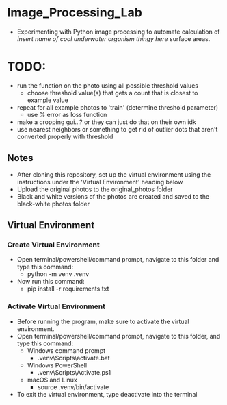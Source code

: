 # Image_Processing_Lab
- Experimenting with Python image processing to automate calculation of *insert name of cool underwater organism thingy here* surface areas.

# TODO:
- run the function on the photo using all possible threshold values
    - choose threshold value(s) that gets a count that is closest to example value
- repeat for all example photos to 'train' (determine threshold parameter)
    - use % error as loss function
- make a cropping gui...? or they can just do that on their own idk
- use nearest neighbors or something to get rid of outlier dots that aren't converted properly with threshold

## Notes
- After cloning this repository, set up the virtual environment using the instructions under the 'Virtual Environment' heading below
- Upload the original photos to the original_photos folder
- Black and white versions of the photos are created and saved to the black-white photos folder

## Virtual Environment
### Create Virtual Environment
- Open terminal/powershell/command prompt, navigate to this folder and type this command:
    - python -m venv .venv
- Now run this command:
    - pip install -r requirements.txt
### Activate Virtual Environment
- Before running the program, make sure to activate the virtual environment.
- Open terminal/powershell/command prompt, navigate to this folder, and type this command:
    - Windows command prompt
        - .venv\Scripts\activate.bat
    - Windows PowerShell
        - .venv\Scripts\Activate.ps1
    - macOS and Linux
        - source .venv/bin/activate
- To exit the virtual environment, type deactivate into the terminal